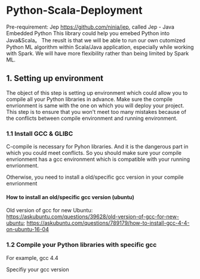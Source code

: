 # Python-Scala-Deployment

  Pre-requirement: Jep https://github.com/ninia/jep, called Jep - Java Embedded Python
  This library could help you emebed Python into Java&Scala。
  The reuslt is that we will be able to run our own cutomized Python ML algorithm within Scala/Java application, especially while working with Spark. We will have more flexibility rather than being limited by Spark ML.

## 1. Setting up environment
  The object of this step is setting up environment which could allow you to compile all your Python libraries in advance. Make sure the compile envrionment is same with the one on which you will deploy your project. This step is to ensure that you won't meet too many mistakes because of the conflicts between compile environment and running environment.

### 1.1 Install GCC & GLIBC
C-compile is necessary for Pyhon libraries. And it is the dangerous part in which you could meet conflicts. So you should make sure your compile envrionment has a gcc environment which is compatible with your running envrionment. 

Otherwise, you need to install a old/specific gcc version in your compile envrionment

#### How to install an old/specific gcc version (ubuntu)

Old version of gcc for new Ubuntu: 
  https://askubuntu.com/questions/39628/old-version-of-gcc-for-new-ubuntu;
  https://askubuntu.com/questions/789179/how-to-install-gcc-4-4-on-ubuntu-16-04

### 1.2 Compile your Python libraries with specific gcc 

For example, gcc 4.4

Specifiy your gcc version
